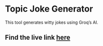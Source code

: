 # Topic Joke Generator

This tool generates witty jokes using Groq’s AI.


## Find the live link [here](https://topic-joke-generator.onrender.com)
